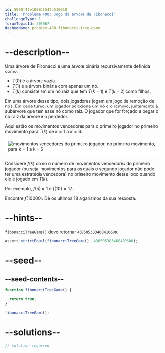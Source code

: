 ```yaml
---
id: 5900f4fe1000cf542c510010
title: 'Problema 400: Jogo da árvore de Fibonacci'
challengeType: 1
forumTopicId: 302067
dashedName: problem-400-fibonacci-tree-game
---
```


# --description--

Uma árvore de Fibonacci é uma árvore binária recursivamente definida como:

- $T(0)$ é a árvore vazia.
- $T(1)$ é a árvore binária com apenas um nó.
- $T(k)$ consiste em um nó raiz que tem $T(k - 1)$ e $T(k - 2)$ como filhos.

Em uma árvore desse tipo, dois jogadores jogam um jogo de remoção de nós. Em cada turno, um jogador seleciona um nó e o remove, juntamente à subárvore que tem esse nó como raiz. O jogador que for forçado a pegar o nó raiz da árvore é o perdedor.

Aqui estão os movimentos vencedores para o primeiro jogador no primeiro movimento para $T(k)$ de $k = 1$ a $k = 6$.

<img alt="movimentos vencedores do primeiro jogador, no primeiro movimento, para k = 1 a k = 6" src="https://cdn.freecodecamp.org/curriculum/project-euler/fibonacci-tree-game.png" style="background-color: white; padding: 10px; display: block; margin-right: auto; margin-left: auto; margin-bottom: 1.2rem;" />

Considere $f(k)$ como o número de movimentos vencedores do primeiro jogador (ou seja, movimentos para os quais o segundo jogador não pode ter uma estratégia vencedora) no primeiro movimento desse jogo quando ele é jogado em $T(k)$.

Por exemplo, $f(5) = 1$ e $f(10) = 17$.

Encontre $f(10000)$. Dê os últimos 18 algarismos da sua resposta.

# --hints--

`fibonacciTreeGame()` deve retornar `438505383468410600`.

```js
assert.strictEqual(fibonacciTreeGame(), 438505383468410600);
```

# --seed--

## --seed-contents--

```js
function fibonacciTreeGame() {

  return true;
}

fibonacciTreeGame();
```

# --solutions--

```js
// solution required
```
